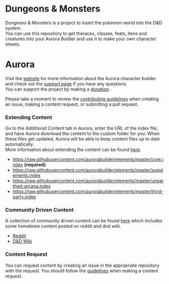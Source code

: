 # Dungeons &amp; Monsters
Dungeons & Monsters is a project to insert the pokemon world into the D&D system. <br>
You can use this repository to get theraces, classes, feats, itens and creatures into your Aurora Builder and use it to make your own character sheets.
# Aurora
Visit the [website](http://www.aurorabuilder.com "Aurora Website") for more information about the Aurora character builder and check out the [support page](http://www.aurorabuilder.com/support "Aurora Support Page") if you have any questions.<br> You can support the project by making a [donation](https://aurorabuilder.com/donate/).

Please take a moment to review the [contributing guidelines](https://github.com/aurorabuilder/elements/blob/master/.github/CONTRIBUTING.md) when creating an issue, making a content request, or submitting a pull request.

### Extending Content
Go to the _Additional Content_ tab in Aurora, enter the URL of the index file, and have Aurora download the content to the custom folder for you. When these files get updated, Aurora will be able to keep content files up to date automatically.
<br>
More information about extending the content can be found [here](http://aurorabuilder.com/content/ "Additional Content").

- https://raw.githubusercontent.com/aurorabuilder/elements/master/core.index **(required)**
- https://raw.githubusercontent.com/aurorabuilder/elements/master/supplements.index
- https://raw.githubusercontent.com/aurorabuilder/elements/master/unearthed-arcana.index
- https://raw.githubusercontent.com/aurorabuilder/elements/master/third-party.index

### Community Driven Content
A collection of community driven content can be found [here](http://aurorabuilder.com/content/#community "Community Driven Content") which includes some homebrew content posted on reddit and dnd wiki.

- [Reddit](https://aurorabuilder.com/posts/891/community-driven-content-reddit/ "Reddit")
- [D&D Wiki](https://aurorabuilder.com/posts/943/community-driven-contentdnd-wiki/ "D&D Wiki")

### Content Request
You can request content by creating an issue in the appropriate repository with the request. You should follow the [guidelines](https://github.com/aurorabuilder/elements/blob/master/.github/CONTRIBUTING.md#requests) when making a content request.

